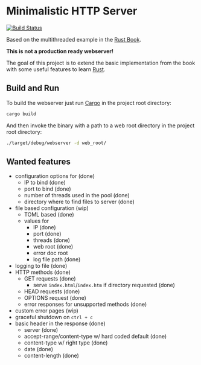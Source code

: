 # Minimalistic HTTP Server

[![Build Status](https://travis-ci.org/Weltraumschaf/webserver.svg?branch=master)](https://travis-ci.org/Weltraumschaf/webserver)

Based on the multithreaded example in the [Rust Book][rust-book].

**This is not a production ready webserver!**

The goal of this project is to extend the basic implementation from the book with some useful features to learn [Rust][rust-lang].

## Build and Run

To build the webserver just run [Cargo][cargo] in the project root directory:

```bash
cargo build
```

And then invoke the binary with a path to a web root directory in the project root directory:

```bash
./target/debug/webserver -d web_root/
```

## Wanted features

- configuration options for (done)
    - IP to bind (done)
    - port to bind (done)
    - number of threads used in the pool (done)
    - directory where to find files to server (done)
- file based configuration (wip)
    - TOML based (done)
    - values for 
        - IP  (done)
        - port  (done)
        - threads  (done)
        - web root  (done)
        - error doc root
        - log file path (done)
- logging to file (done)
- HTTP methods (done)
    - GET requests (done)
        - serve `index.html`/`index.htm` if directory requested (done)
    - HEAD requests (done)
    - OPTIONS request (done)
    - error responses for unsupported methods (done)
- custom error pages (wip)
- graceful shutdown on `ctrl + c`
- basic header in the response (done)
    - server (done)
    - accept-range/content-type w/ hard coded default (done)
    - content-type w/ right type (done)
    - date (done)
    - content-length (done)
    
[rust-book]:    https://doc.rust-lang.org/stable/book/second-edition/ch20-00-final-project-a-web-server.html
[rust-lang]:    https://www.rust-lang.org/
[cargo]:        https://doc.rust-lang.org/cargo/
